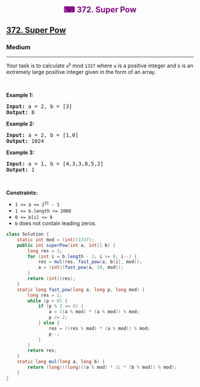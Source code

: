 <div align = "center">
<h style = "margin-bottom: 0px; margin-top: 0px; color : purple;" align = "center" class = "header">

## ⌨ 372. Super Pow

</h>
</div>

<h2><a href="https://leetcode.com/problems/super-pow" target = "_blank">372. Super Pow</a></h2><h3>Medium</h3><hr><p>Your task is to calculate <code>a<sup>b</sup></code> mod <code>1337</code> where <code>a</code> is a positive integer and <code>b</code> is an extremely large positive integer given in the form of an array.</p>

<p>&nbsp;</p>
<p><strong class="example">Example 1:</strong></p>

<pre>
<strong>Input:</strong> a = 2, b = [3]
<strong>Output:</strong> 8
</pre>

<p><strong class="example">Example 2:</strong></p>

<pre>
<strong>Input:</strong> a = 2, b = [1,0]
<strong>Output:</strong> 1024
</pre>

<p><strong class="example">Example 3:</strong></p>

<pre>
<strong>Input:</strong> a = 1, b = [4,3,3,8,5,2]
<strong>Output:</strong> 1
</pre>

<p>&nbsp;</p>
<p><strong>Constraints:</strong></p>

<ul>
	<li><code>1 &lt;= a &lt;= 2<sup>31</sup> - 1</code></li>
	<li><code>1 &lt;= b.length &lt;= 2000</code></li>
	<li><code>0 &lt;= b[i] &lt;= 9</code></li>
	<li><code>b</code> does not contain leading zeros.</li>
</ul>

```java
class Solution {
    static int mod = (int)(1337);
    public int superPow(int a, int[] b) {
        long res = 1;
        for (int i = b.length - 1; i >= 0; i--) {
            res = mul(res, fast_pow(a, b[i], mod));
            a = (int)(fast_pow(a, 10, mod));
        }
        return (int)(res);
    }
    static long fast_pow(long a, long p, long mod) {
        long res = 1;
        while (p > 0) {
            if (p % 2 == 0) {
                a = ((a % mod) * (a % mod)) % mod;
                p /= 2;
            } else {
                res = ((res % mod) * (a % mod)) % mod;
                p--;
            }
        }
        return res;
    }
    static long mul(long a, long b) {
        return (long)((long)((a % mod) * 1L * (b % mod)) % mod);
    }
}
```
